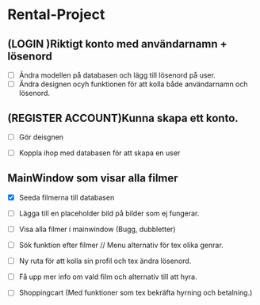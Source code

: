 # Rental-Project 



## (LOGIN )Riktigt konto med användarnamn + lösenord 
- [ ] Ändra modellen på databasen och lägg till lösenord på user.
- [ ] Ändra designen ocyh funktionen för att kolla både användarnamn och lösenord. 

## (REGISTER ACCOUNT)Kunna skapa ett konto. 
- [ ] Gör deisgnen
- [ ] Koppla ihop med databasen för att skapa en user


## MainWindow som visar alla filmer 
- [x] Seeda filmerna till databasen
- [ ] Lägga till en placeholder bild på bilder som ej fungerar.
- [ ] Visa alla filmer i mainwindow (Bugg, dubbletter)
 
- [ ] Sök funktion efter filmer // Menu alternativ för tex olika genrar. 

- [ ] Ny ruta för att kolla sin profil och tex ändra lösenord. 

- [ ] Få upp mer info om vald film och alternativ till att hyra. 

- [ ] Shoppingcart (Med funktioner som tex bekräfta hyrning och betalning.)

